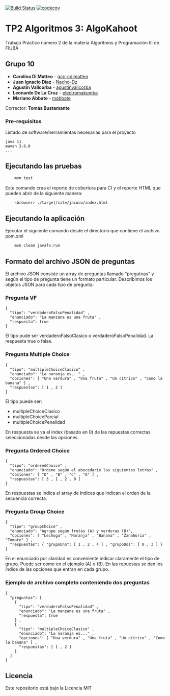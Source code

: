 [![Build Status](https://travis-ci.org/fiuba/algo3_proyecto_base_tp2.svg?branch=master)](https://travis-ci.org/fiuba/algo3_proyecto_base_tp2) [![codecov](https://codecov.io/gh/fiuba/algo3_proyecto_base_tp2/branch/master/graph/badge.svg)](https://codecov.io/gh/fiuba/algo3_proyecto_base_tp2)



# TP2 Algoritmos 3: AlgoKahoot

Trabajo Práctico número 2 de la materia Algoritmos y Programación III de FIUBA

## Grupo 10

* **Carolina Di Matteo** - [gcc-cdimatteo](https://github.com/gcc-cdimatteo)
* **Juan Ignacio Díaz** - [Nacho-Dz](https://github.com/Nacho-Dz)
* **Agustin Vallcorba** - [agustinvallcorba](https://github.com/agustinvallcorba)
* **Leonardo De La Cruz** - [electromakumba](https://github.com/electromakumba)
* **Mariano Abbate** - [mabbate](https://github.com/mabbate)

Corrector: **Tomás Bustamante**

### Pre-requisitos

Listado de software/herramientas necesarias para el proyecto

```
java 11
maven 3.6.0
...
```

## Ejecutando las pruebas

```bash
    mvn test
```

Este comando crea el reporte de cobertura para CI y el reporte HTML que pueden abrir de la siguiente manera:

```bash
    <browser> ./target/site/jacoco/index.html
```

## Ejecutando la aplicación

Ejecutar el siguiente comando desde el directorio que contiene el archivo pom.xml 

```bash
    mvn clean javafx:run
```

## Formato del archivo JSON de preguntas
El archivo JSON consiste un array de preguntas llamado "pregutnas" 
 y según el tipo de pregunta tiene un
formato particular. Describimos los objetos JSON para cada tipo de pregunta:

### Pregunta VF
    {
      "tipo": "verdaderoFalsoPenalidad" ,
      "enunciado": "La manzana es una fruta" ,
      "respuesta": true
    }
    
El tipo pude ser verdaderoFalsoClasico o verdaderoFalsoPenalidad. La respuesta true o false.

### Pregunta Multiple Choice
    {
      "tipo": "multipleChoiceClasico" ,
      "enunciado": "La naranja es..." ,
      "opciones": [ "Una verdura" , "Una fruta" , "Un cítrico" , "Como la banana" ] ,
      "respuestas": [ 1 , 2 ] 
    }
El tipo puede ser:
* multipleChoiceClasico
* multipleChoiceParcial
* multipleChoicePenalidad

En respuesta se va el index (basado en 0) de las repuestas correctas seleccionadas desde las opciones.

### Pregunta Ordered Choice
    {
      "tipo": "orderedChoice" ,
      "enunciado": "Ordene según el abecedario las siguientes letras" ,
      "opciones": [ "D" , "B" , "C" , "A" ] ,
      "respuestas": [ 3 , 1 , 2 , 0 ]
    }

En respuestas se indica el array de índices que indican el orden de la secuencia correcta.    
    
### Pregunta Group Choice 
    {
      "tipo": "groupChoice" ,
      "enunciado": "Agrupe según frutas (A) y verduras (B)",
      "opciones": [ "Lechuga" , "Naranja" , "Banana" , "Zanahoria" , "Tomate" ] ,
      "respuestas": { "grupoUno": [ 1 , 2 , 4 ] , "grupoDos": [ 0 , 3 ] }
    }
    
En el enunciado por claridad es conveniente indicar claramente el tipo de grupo. Puede ser como
en el ejemplo (A) o (B).
En las repuestas se dan los índice de las opciones que entran en cada grupo.

### Ejemplo de archivo completo conteniendo dos preguntas

    {
      "preguntas": [
        {
          "tipo": "verdaderoFalsoPenalidad" ,
          "enunciado": "La manzana es una fruta" ,
          "respuesta": true
        } ,
        {
          "tipo": "multipleChoiceClasico" ,
          "enunciado": "La naranja es..." ,
          "opciones": [ "Una verdura" , "Una fruta" , "Un cítrico" , "Como la banana" ] ,
          "respuestas": [ 1 , 2 ] 
        }
      ]
    }


## Licencia

Este repositorio está bajo la Licencia MIT
